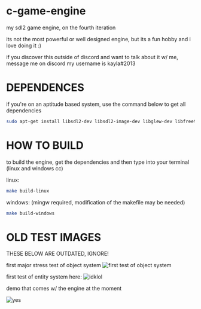 # c-game-engine
my sdl2 game engine, on the fourth iteration 

its not the most powerful or well designed engine, but its a fun hobby and i love doing it :)

if you discover this outside of discord and want to talk about it w/ me, message me on discord
my username is kayla#2013

# DEPENDENCES

if you're on an aptitude based system, use the command below to get all dependencies

```bash
sudo apt-get install libsdl2-dev libsdl2-image-dev libglew-dev libfreetype6-dev build-essential git
```

# HOW TO BUILD

to build the engine, get the dependencies and then type into your terminal (linux and windows cc)

linux:
```bash
make build-linux
```
windows: (mingw required, modification of the makefile may be needed)
```bash
make build-windows
```


# OLD TEST IMAGES
THESE BELOW ARE OUTDATED, IGNORE!

first major stress test of object system
![first test of object system](https://cdn.discordapp.com/attachments/594212045621035030/791334671845556234/unknown.png)

first test of entity system here:
![idklol](https://cdn.discordapp.com/attachments/594212045621035030/801850454207627315/Peek_2021-01-21_16-26.gif)

demo that comes w/ the engine at the moment

![yes](https://cdn.discordapp.com/attachments/629715847266697256/806695739925069874/Peek_2021-02-04_01-20.gif)
